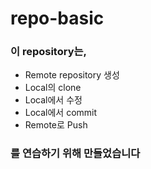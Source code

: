 # repo-basic
### 이 repository는,
* Remote repository 생성  
* Local의 clone  
* Local에서 수정  
* Local에서 commit  
* Remote로 Push  
### 를 연습하기 위해 만들었습니다